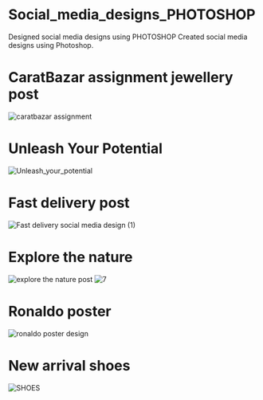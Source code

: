 # Social_media_designs_PHOTOSHOP
Designed social media designs using PHOTOSHOP
Created social media designs using Photoshop.
# CaratBazar assignment jewellery post
![caratbazar assignment](https://github.com/user-attachments/assets/eef85624-ba26-4066-ab11-c5dc3ebbe85b)

# Unleash Your Potential
![Unleash_your_potential](https://github.com/user-attachments/assets/0e95adde-47e7-4be9-95af-133bb7c716d9)


# Fast delivery post
![Fast delivery social media design (1)](https://github.com/user-attachments/assets/d6423b0a-a62c-4949-a70c-57b804863b83)

# Explore the nature
![explore the nature post](https://github.com/user-attachments/assets/b77102de-26c5-4d76-a202-e094bcf6c82b)
![7](https://github.com/user-attachments/assets/35c56057-f30d-4e67-ae51-f107c716cb95)

# Ronaldo poster
![ronaldo poster design](https://github.com/user-attachments/assets/3430a606-b885-4346-b1d0-c5444f1dcb62)


# New arrival shoes
![SHOES](https://github.com/user-attachments/assets/6d0f800f-c3c2-42c0-87d3-f2d69856cded)
